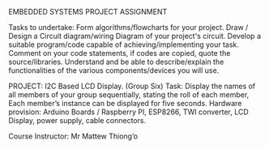 EMBEDDED SYSTEMS PROJECT ASSIGNMENT

Tasks to undertake:
Form algorithms/flowcharts for your project.
Draw / Design a Circuit diagram/wiring Diagram of your project's circuit.
Develop a suitable program/code capable of achieving/implementing your task. Comment on your code statements, if codes are copied, quote the source/libraries. Understand and be able to describe/explain the functionalities of the various components/devices you will use.

PROJECT:
I2C Based LCD Display. (Group Six) Task:
Display the names of all members of your group sequentially, stating the roll of each member,
Each member’s instance can be displayed for five seconds.
Hardware provision:
Arduino Boards / Raspberry PI, ESP8266, TWI converter, LCD Display, power supply, cable connectors.

Course Instructor: Mr Mattew Thiong’o
